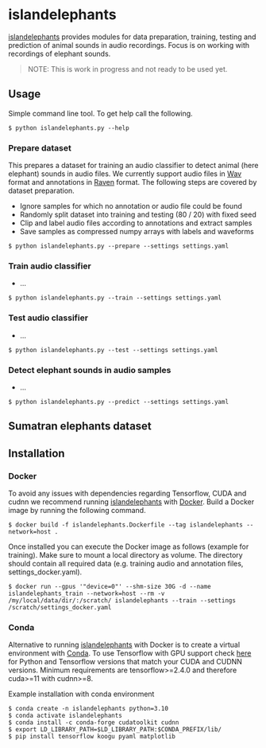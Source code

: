 # islandelephants
[islandelephants]() provides modules for data preparation, training, testing and prediction of animal sounds in audio recordings. Focus is on working with recordings of elephant sounds.

> NOTE: This is work in progress and not ready to be used yet.


## Usage
Simple command line tool. To get help call the following.

```shell
$ python islandelephants.py --help
```

### Prepare dataset
This prepares a dataset for training an audio classifier to detect animal (here elephant) sounds in audio files. We currently support audio files in [Wav]() format and annotations in [Raven]() format. The following steps are covered by dataset preparation.

- Ignore samples for which no annotation or audio file could be found
- Randomly split dataset into training and testing (80 / 20) with fixed seed
- Clip and label audio files according to annotations and extract samples
- Save samples as compressed numpy arrays with labels and waveforms

```shell
$ python islandelephants.py --prepare --settings settings.yaml
```

### Train audio classifier
- ...

```shell
$ python islandelephants.py --train --settings settings.yaml
```

### Test audio classifier
- ... 

```shell
$ python islandelephants.py --test --settings settings.yaml
```

### Detect elephant sounds in audio samples
- ...

```shell
$ python islandelephants.py --predict --settings settings.yaml
```

## Sumatran elephants dataset


## Installation

### Docker
To avoid any issues with dependencies regarding Tensorflow, CUDA and cudnn we recommend running [islandelephants]() with [Docker](https://docs.docker.com/config/containers/resource_constraints/#gpu). Build a Docker image by running the following command.

```shell
$ docker build -f islandelephants.Dockerfile --tag islandelephants --network=host .
```

Once installed you can execute the Docker image as follows (example for training). Make sure to mount a local directory as volume. The directory should contain all required data (e.g. training audio and annotation files, settings_docker.yaml).

```shell
$ docker run --gpus '"device=0"' --shm-size 30G -d --name islandelephants_train --network=host --rm -v /my/local/data/dir/:/scratch/ islandelephants --train --settings /scratch/settings_docker.yaml
```

### Conda
Alternative to running [islandelephants]() with Docker is to create a virtual environment with [Conda](https://docs.conda.io/en/latest/miniconda.html). To use Tensorflow with GPU support check [here](https://www.tensorflow.org/install/source#tested_build_configurations) for Python and Tensorflow versions that match your CUDA and CUDNN versions. Minimum requirements are tensorflow>=2.4.0 and therefore cuda>=11 with cudnn>=8.

Example installation with conda environment
```shell
$ conda create -n islandelephants python=3.10
$ conda activate islandelephants
$ conda install -c conda-forge cudatoolkit cudnn
$ export LD_LIBRARY_PATH=$LD_LIBRARY_PATH:$CONDA_PREFIX/lib/
$ pip install tensorflow koogu pyaml matplotlib
```
